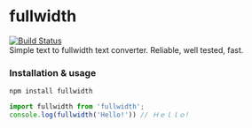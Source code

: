 # fullwidth
[![Build Status](https://travis-ci.org/baygeldin/fullwidth.svg?branch=master)](https://travis-ci.org/baygeldin/fullwidth)  
Simple text to fullwidth text converter. Reliable, well tested, fast.

### Installation & usage

```
npm install fullwidth
```

```javascript
import fullwidth from 'fullwidth';
console.log(fullwidth('Hello!')) // Ｈｅｌｌｏ!
```
